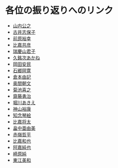 # 各位の振り返りへのリンク

- <a href="https://github.com/wp15000/daily/blob/master/furikaeri.md" target="_blank">山内公之</a>
- <a href="https://github.com/wp15001/daily/blob/master/furikaeri.md" target="_blank">古井志保子</a>
- <a href="https://github.com/wp15002/daily/blob/master/furikaeri.md" target="_blank">前原裕幸</a>
- <a href="https://github.com/wp15003/daily/blob/master/furikaeri.md" target="_blank">比嘉共彦</a>
- <a href="https://github.com/wp15004/daily/blob/master/furikaeri.md" target="_blank">瑞慶山君子</a>
- <a href="https://github.com/wp15005/daily/blob/master/furikaeri.md" target="_blank">久銘次あかね</a>
- <a href="https://github.com/wp15006/daily/blob/master/furikaeri.md" target="_blank">岡田安民</a>
- <a href="https://github.com/wp15007/daily/blob/master/furikaeri.md" target="_blank">石郷岡寛</a>
- <a href="https://github.com/wp15008/daily/blob/master/furikaeri.md" target="_blank">倉本由記</a>
- <a href="https://github.com/wp15009/daily/blob/master/furikaeri.md" target="_blank">奥間朝文</a>
- <a href="https://github.com/wp15010/daily/blob/master/furikaeri.md" target="_blank">菊池喜之</a>
- <a href="https://github.com/wp15011/daily/blob/master/furikaeri.md" target="_blank">齋藤勇治</a>
- <a href="https://github.com/wp15012/daily/blob/master/furikaeri.md" target="_blank">堀川あきえ</a>
- <a href="https://github.com/wp15013/daily/blob/master/furikaeri.md" target="_blank">神山裕康</a>
- <a href="https://github.com/wp15014/daily/blob/master/furikaeri.md" target="_blank">知念琴絵</a>
- <a href="https://github.com/wp15015/daily/blob/master/furikaeri.md" target="_blank">比嘉将太 </a>
- <a href="https://github.com/wp15016/daily/blob/master/furikaeri.md" target="_blank">畠中亜由美</a>
- <a href="https://github.com/wp15017/daily/blob/master/furikaeri.md" target="_blank">赤嶺哲平</a>
- <a href="https://github.com/wp15018/daily/blob/master/furikaeri.md" target="_blank">比嘉和也</a>
- <a href="https://github.com/wp15019/daily/blob/master/furikaeri.md" target="_blank">阿嘉純也</a>
- <a href="https://github.com/wp15020/daily/blob/master/furikaeri.md" target="_blank">崎原純</a>
- <a href="https://github.com/wp15021/daily/blob/master/furikaeri.md" target="_blank">東江美和</a>

